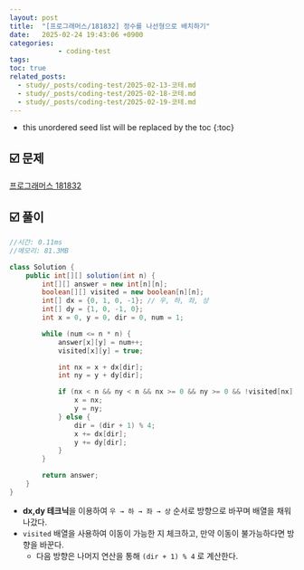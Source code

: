 ```yaml
---
layout: post
title:  "[프로그래머스/181832] 정수를 나선형으로 배치하기"
date:   2025-02-24 19:43:06 +0900
categories: 
            - coding-test
tags:        
toc: true
related_posts:
  - study/_posts/coding-test/2025-02-13-코테.md
  - study/_posts/coding-test/2025-02-18-코테.md
  - study/_posts/coding-test/2025-02-19-코테.md
---
```

* this unordered seed list will be replaced by the toc
{:toc}

## ☑️ 문제

[프로그래머스 181832](https://school.programmers.co.kr/learn/courses/30/lessons/181832)

## ☑️ 풀이

```java
//시간: 0.11ms
//메모리: 81.3MB

class Solution {
    public int[][] solution(int n) {
        int[][] answer = new int[n][n];
        boolean[][] visited = new boolean[n][n];
        int[] dx = {0, 1, 0, -1}; // 우, 하, 좌, 상
        int[] dy = {1, 0, -1, 0};
        int x = 0, y = 0, dir = 0, num = 1;

        while (num <= n * n) {
            answer[x][y] = num++;
            visited[x][y] = true;

            int nx = x + dx[dir];
            int ny = y + dy[dir];

            if (nx < n && ny < n && nx >= 0 && ny >= 0 && !visited[nx][ny]) {
                x = nx;
                y = ny;
            } else {
                dir = (dir + 1) % 4;
                x += dx[dir];
                y += dy[dir];
            }
        }

        return answer;
    }
}
```

- **dx,dy 테크닉**을 이용하여 `우 → 하 → 좌 → 상` 순서로 방향으로 바꾸며 배열을 채워나갔다.
- `visited` 배열을 사용하여 이동이 가능한 지 체크하고, 만약 이동이 불가능하다면 방향을 바꾼다.
    - 다음 방향은 나머지 연산을 통해 `(dir + 1) % 4` 로 계산한다.